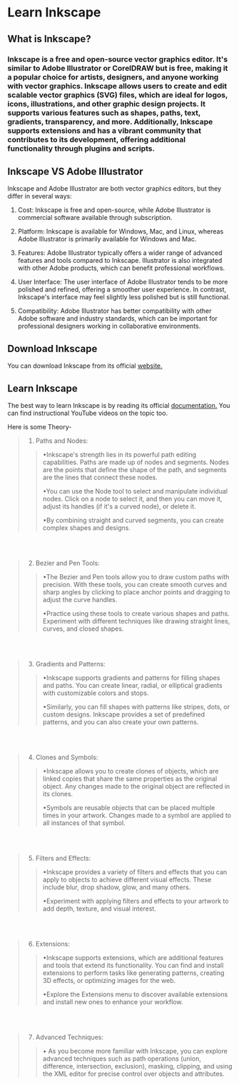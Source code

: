 
# Learn Inkscape

## What is Inkscape?

### Inkscape is a free and open-source vector graphics editor. It's similar to Adobe Illustrator or CorelDRAW but is free, making it a popular choice for artists, designers, and anyone working with vector graphics. Inkscape allows users to create and edit scalable vector graphics (SVG) files, which are ideal for logos, icons, illustrations, and other graphic design projects. It supports various features such as shapes, paths, text, gradients, transparency, and more. Additionally, Inkscape supports extensions and has a vibrant community that contributes to its development, offering additional functionality through plugins and scripts.

## Inkscape VS Adobe Illustrator

Inkscape and Adobe Illustrator are both vector graphics editors, but they differ in several ways:

1. Cost: Inkscape is free and open-source, while Adobe Illustrator is commercial software available through subscription.

2. Platform: Inkscape is available for Windows, Mac, and Linux, whereas Adobe Illustrator is primarily available for Windows and Mac.

3. Features: Adobe Illustrator typically offers a wider range of advanced features and tools compared to Inkscape. Illustrator is also integrated with other Adobe products, which can benefit professional workflows.

4. User Interface: The user interface of Adobe Illustrator tends to be more polished and refined, offering a smoother user experience. In contrast, Inkscape's interface may feel slightly less polished but is still functional.

5. Compatibility: Adobe Illustrator has better compatibility with other Adobe software and industry standards, which can be important for professional designers working in collaborative environments.

## Download Inkscape

You can download Inkscape from its official [website.](https://inkscape.org/)

## Learn Inkscape

The best way to learn Inkscape is by reading its official [documentation.](https://inkscape.org/learn/)
You can find instructional YouTube videos on the topic too.

Here is some Theory-

>1. Paths and Nodes:
>>
>> &bull;Inkscape's strength lies in its powerful path editing capabilities. Paths are made up of nodes and segments. Nodes are the points that define the shape of the path, and segments are the lines that connect these nodes.
>>
>> &bull;You can use the Node tool to select and manipulate individual nodes. Click on a node to select it, and then you can move it, adjust its handles (if it's a curved node), or delete it.
>>
>> &bull;By combining straight and curved segments, you can create complex shapes and designs.

<br>
<br>

>2. Bezier and Pen Tools:
>>
>> &bull;The Bezier and Pen tools allow you to draw custom paths with precision. With these tools, you can create smooth curves and sharp angles by clicking to place anchor points and dragging to adjust the curve handles.
>>
>> 
>>&bull;Practice using these tools to create various shapes and paths. Experiment with different techniques like drawing straight lines, curves, and closed shapes.

<br>
<br>

>3. Gradients and Patterns:
>>
>> &bull;Inkscape supports gradients and patterns for filling shapes and paths. You can create linear, radial, or elliptical gradients with customizable colors and stops.
>>
>> 
>>&bull;Similarly, you can fill shapes with patterns like stripes, dots, or custom designs. Inkscape provides a set of predefined patterns, and you can also create your own patterns.

<br>
<br>

>4. Clones and Symbols:
>>
>> &bull;Inkscape allows you to create clones of objects, which are linked copies that share the same properties as the original object. Any changes made to the original object are reflected in its clones.
>>
>> 
>>&bull;Symbols are reusable objects that can be placed multiple times in your artwork. Changes made to a symbol are applied to all instances of that symbol.

<br>
<br>

>5. Filters and Effects:
>>
>> &bull;Inkscape provides a variety of filters and effects that you can apply to objects to achieve different visual effects. These include blur, drop shadow, glow, and many others.
>>
>> 
>>&bull;Experiment with applying filters and effects to your artwork to add depth, texture, and visual interest.


<br>
<br>

>6. Extensions:
>>
>> &bull;Inkscape supports extensions, which are additional features and tools that extend its functionality. You can find and install extensions to perform tasks like generating patterns, creating 3D effects, or optimizing images for the web.
>>
>> 
>>&bull;Explore the Extensions menu to discover available extensions and install new ones to enhance your workflow.


<br>
<br>

>7. Advanced Techniques:
>>
>> &bull; As you become more familiar with Inkscape, you can explore advanced techniques such as path operations (union, difference, intersection, exclusion), masking, 
        clipping, and using the XML editor for precise control over objects and attributes.
>>






